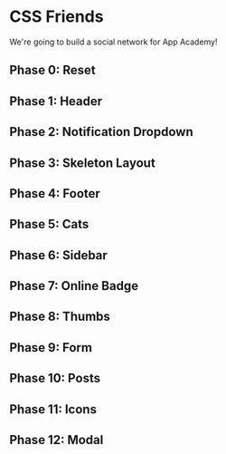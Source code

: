 # CSS Friends

We're going to build a social network for App Academy!

## Phase 0: Reset

## Phase 1: Header

## Phase 2: Notification Dropdown

## Phase 3: Skeleton Layout

## Phase 4: Footer

## Phase 5: Cats

## Phase 6: Sidebar

## Phase 7: Online Badge

## Phase 8: Thumbs

## Phase 9: Form

## Phase 10: Posts

## Phase 11: Icons

## Phase 12: Modal


